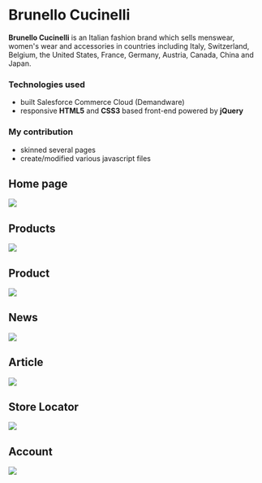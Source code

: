 # Brunello Cucinelli

**Brunello Cucinelli** is an Italian fashion brand which sells menswear, women's wear and accessories in countries including Italy, Switzerland, Belgium, the United States, France, Germany, Austria, Canada, China and Japan.

### Technologies used
* built Salesforce Commerce Cloud (Demandware)
* responsive **HTML5** and **CSS3** based front-end powered by **jQuery**

### My contribution
* skinned several pages
* create/modified various javascript files

## Home page
![](home.jpg)

## Products
![](products.jpg)

## Product
![](product.jpg)

## News
![](news.jpg)

## Article
![](article.jpg)

## Store Locator
![](store-locator.jpg)

## Account
![](account.jpg)
